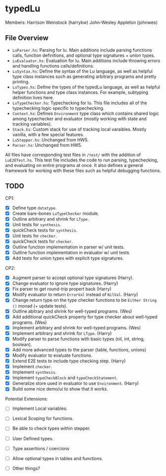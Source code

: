 # typedLu
Members:
Harrison Weinstock (harrykw)
John-Wesley Appleton (johnwes) 

## File Overview
- `LuParser.hs`: Parsing for lu. Main additions include parsing functions calls, function definitions, and optional type signatures + union types.  
- `LuEvaluator.hs`: Evaluation for lu. Main additions include throwing errors and handling functions calls/definitions.  
- `LuSyntax.hs`: Define the syntax of the Lu language, as well as helpful type class instances such as generating arbitrary programs and pretty printing.  
- `LuTypes.hs`: Define the types of the typedLu language, as well as helpful helper functions and type class instances. For example, subtyping definition lives here.  
- `LuTypeChecker.hs`: Typechecking for lu. This file includes all of the typechecking logic specific to typechecking.  
- `Context.hs`: Defines `Environment` type class which contains shared logic among typechecker and evaluator (mostly working with state and tracking variables).  
- `Stack.hs`: Custom stack for use of tracking local varaibles. Mostly vanilla, with a few special features.  
- `LuStepper.hs`: Unchanged from HW5. 
- `Parser.hs`: Unchanged from HW5. 

All files have corresponding test files in `/test/` with the addition of `LuE2ETest.hs`. This test file includes the code to run parsing, typechecking, and evaluating on entire programs at once. It also defines a general framework for working with these files such as helpful debugging functions. 

## TODO 
CP1:
- [x] Define type `datatype`.
- [x] Create bare-bones `LuTypeChecker` module.
- [x] Outline arbitrary and shrink for `LType`.
- [x] Unit tests for `synthesis`.
- [x] quickCheck tests for `synthesis`.
- [x] Unit tests for `checker`.
- [x] quickCheck tests for `checker`.
- [x] Outline function implementation in parser w/ unit tests.
- [x] Outline function implementation in evaluator w/ unit tests.
- [x] Add tests for union types with explicit type signatures.

CP2:
- [x] Augment parser to accept optional type signatures (Harry).
- [x] Change evaluator to ignore type signatures. (Harry)
- [x] Fix parser to get round-trip propert back (Harry)
- [x] Modify evaluator to return `ErrorVal` instead of `NilVal`. (Harry)
- [x] Change return type on the type checker functions to be `Either String ()` monad (+ update tests). 
- [x] Outline abitrary and shrink for well-typed programs. (Wes)
- [x] Add additional quickCheck property for type checker about well-typed programs. (Wes)
- [x] Implement arbitrary and shrink for well-typed programs. (Wes)
- [x] Implement arbitrary and shrink for `LType`. (Harry)
- [x] Modify parser to parse functions with basic types (nil, int, string, boolean). 
- [x] Add more advanced types to the parser (table, functions, unions)
- [x] Modify evaluator to evaluate functions.
- [x] Extend E2E tests to include type checking step. (Harry)
- [x] Implement `checker`. 
- [x] Implement `synthesis`.
- [x] Implement `typeCheckBlock` and `typeCheckStatement`.
- [x] Generalize store used in evaluator to use `Environment`. (Harry)
- [x] Build some nice demo/ui to show that it works. 

Potential Extensions:
- [ ] Implement Local variables. 
- [ ] Lexical Scoping for functions. 
- [ ] Be able to check types within stepper.  
- [ ] User Defined types.
- [ ] Type assertions / coercions
- [ ] Allow optional types in tables and functions. 
- [ ] Other things?


